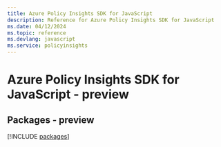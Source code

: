 ```yaml
---
title: Azure Policy Insights SDK for JavaScript
description: Reference for Azure Policy Insights SDK for JavaScript
ms.date: 04/12/2024
ms.topic: reference
ms.devlang: javascript
ms.service: policyinsights
---
```

# Azure Policy Insights SDK for JavaScript - preview
## Packages - preview
[!INCLUDE [packages](policy-insights-index.md)]